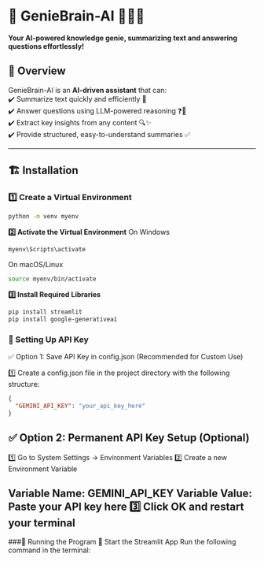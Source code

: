 # 🚀 GenieBrain-AI 🧞‍♂️✨  
**Your AI-powered knowledge genie, summarizing text and answering questions effortlessly!**  

## 📝 Overview  
GenieBrain-AI is an **AI-driven assistant** that can:  
✔️ Summarize text quickly and efficiently 📜  
✔️ Answer questions using LLM-powered reasoning ❓🤖  
✔️ Extract key insights from any content 🔍✨  
✔️ Provide structured, easy-to-understand summaries ✅  

---

## 🏗️ Installation  

### 1️⃣ Create a Virtual Environment  
```sh
python -m venv myenv

```
**2️⃣ Activate the Virtual Environment**
On Windows
```sh
myenv\Scripts\activate
```
On macOS/Linux
```sh
source myenv/bin/activate

```
**3️⃣ Install Required Libraries**
```sh
pip install streamlit  
pip install google-generativeai
```
### 🔑 Setting Up API Key
✅ Option 1: Save API Key in config.json (Recommended for Custom Use)

1️⃣ 
Create a config.json file in the project directory with the following structure:

```json
{
  "GEMINI_API_KEY": "your_api_key_here"
}
```
## ✅ Option 2: Permanent API Key Setup (Optional)
1️⃣ Go to System Settings → Environment Variables
2️⃣ Create a new Environment Variable

Variable Name: GEMINI_API_KEY
Variable Value: Paste your API key here
3️⃣ Click OK and restart your terminal
---

###🚀 Running the Program
🔹 Start the Streamlit App
Run the following command in the terminal:
